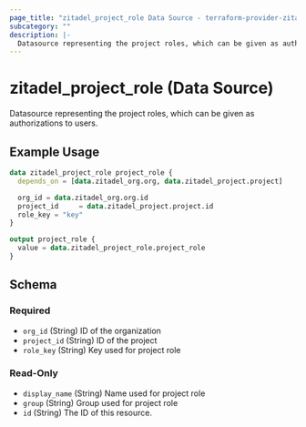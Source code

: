 ```yaml
---
page_title: "zitadel_project_role Data Source - terraform-provider-zitadel"
subcategory: ""
description: |-
  Datasource representing the project roles, which can be given as authorizations to users.
---
```


# zitadel_project_role (Data Source)

Datasource representing the project roles, which can be given as authorizations to users.

## Example Usage

```terraform
data zitadel_project_role project_role {
  depends_on = [data.zitadel_org.org, data.zitadel_project.project]

  org_id = data.zitadel_org.org.id
  project_id     = data.zitadel_project.project.id
  role_key = "key"
}

output project_role {
  value = data.zitadel_project_role.project_role
}
```

<!-- schema generated by tfplugindocs -->
## Schema

### Required

- `org_id` (String) ID of the organization
- `project_id` (String) ID of the project
- `role_key` (String) Key used for project role

### Read-Only

- `display_name` (String) Name used for project role
- `group` (String) Group used for project role
- `id` (String) The ID of this resource.